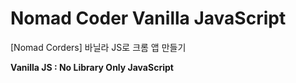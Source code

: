 # Nomad Coder Vanilla JavaScript
[Nomad Corders] 바닐라 JS로 크롬 앱 만들기

**Vanilla JS : No Library Only JavaScript**


